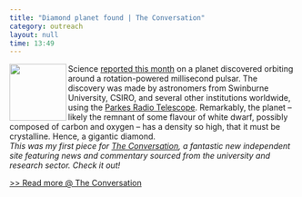 ```yaml
---
title: "Diamond planet found | The Conversation"
category: outreach
layout: null
time: 13:49
---
```

<!-- converted from blosxom format post using convert.pl dkg 22.1.2022 -->
  <!---- Begin .post ---->
<img src="http://cdn.theconversation.edu.au/files/3162/width440/aapone-20080211000077864970-us-grammys-show-beyonce-original.jpg" width="100" align="left">
Science 
<a href="http://www.sciencemag.org/content/early/2011/08/19/science.1208890.abstract">reported this month</a> on a planet discovered orbiting around a 
rotation-powered millisecond pulsar. The discovery was made by astronomers 
from Swinburne University, CSIRO, and several other institutions worldwide,
using the <a href="http://www.parkes.atnf.csiro.au">Parkes Radio Telescope</a>.
Remarkably, the planet &ndash; likely the remnant of some flavour of white
dwarf, possibly composed of carbon and oxygen &ndash; has a density so high,
that it must be crystalline. Hence, a gigantic diamond. <br><em>This was my
first piece for <a href="http://theconversation.edu.au">The Conversation</a>,
a fantastic new independent site featuring news and commentary sourced from
the university and research sector. Check it out!</em>
<p>
<!-- --------------------------------------------------------- -->
<a href="ihttp://theconversation.edu.au/diamond-planet-found-if-you-like-it-then-you-should-have-put-a-ring-on-it-3069">&gt;&gt; Read more @ The Conversation</a>
<p>
